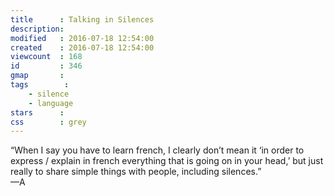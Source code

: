 ```yaml
---
title      : Talking in Silences
description: 
modified   : 2016-07-18 12:54:00
created    : 2016-07-18 12:54:00
viewcount  : 168
id         : 346
gmap       : 
tags        :
    - silence
    - language
stars      : 
css        : grey
---
```


<p class="big">“When I say you have to learn french, I clearly don’t mean it ‘in order to express / explain in french everything that is going on in your head,’ but just really to share simple things with people, including silences.”<br>
—A</p>
